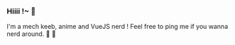 ### Hiiii !~ :watermelon: 

I'm a mech keeb, anime and VueJS nerd ! Feel free to ping me if you wanna nerd around. 💛 💙
